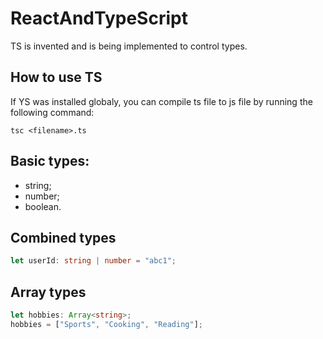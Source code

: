 # ReactAndTypeScript

TS is invented and is being implemented to control types.

## How to use TS

If YS was installed globaly, you can compile ts file to js file by running the following command:

```shell
tsc <filename>.ts
```

## Basic types:

-   string;
-   number;
-   boolean.

## Combined types

```ts
let userId: string | number = "abc1";
```

## Array types

```ts
let hobbies: Array<string>;
hobbies = ["Sports", "Cooking", "Reading"];
```
